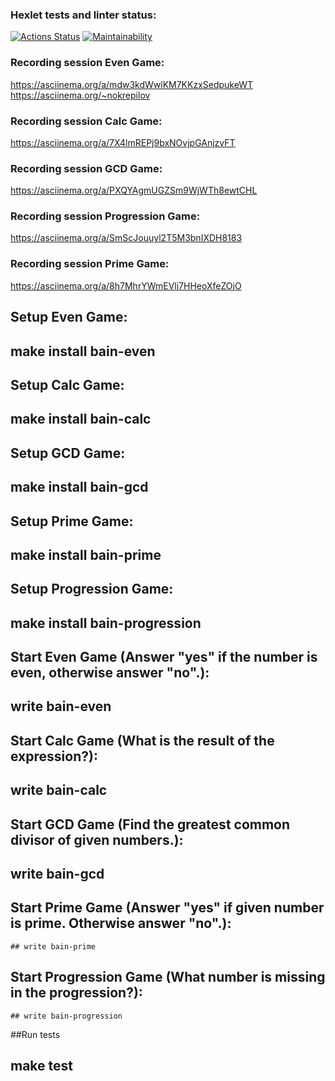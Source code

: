 ### Hexlet tests and linter status:
[![Actions Status](https://github.com/nokrepilov/frontend-project-44/actions/workflows/hexlet-check.yml/badge.svg)](https://github.com/nokrepilov/frontend-project-44/actions)
[![Maintainability](https://api.codeclimate.com/v1/badges/aa586024259c8782a108/maintainability)](https://codeclimate.com/github/nokrepilov/frontend-project-44/maintainability)

### Recording session Even Game:
https://asciinema.org/a/mdw3kdWwlKM7KKzxSedpukeWT
https://asciinema.org/~nokrepilov

### Recording session Calc Game:
 https://asciinema.org/a/7X4lmREPj9bxNOvjpGAnjzvFT

### Recording session GCD Game:
 https://asciinema.org/a/PXQYAgmUGZSm9WjWTh8ewtCHL

### Recording session Progression Game:
https://asciinema.org/a/SmScJouuyl2T5M3bnIXDH8183

### Recording session Prime Game:
https://asciinema.org/a/8h7MhrYWmEVlj7HHeoXfeZOjO

## Setup Even Game:

   ## make install bain-even

## Setup Calc Game:

   ## make install bain-calc

## Setup GCD Game:

   ## make install bain-gcd

## Setup Prime Game:

   ## make install bain-prime

## Setup Progression Game: 

   ## make install bain-progression

## Start Even Game (Answer "yes" if the number is even, otherwise answer "no".):
  ## write bain-even

## Start Calc Game (What is the result of the expression?):
   ## write  bain-calc

## Start GCD Game (Find the greatest common divisor of given numbers.):
   ## write  bain-gcd

## Start Prime Game (Answer "yes" if given number is prime. Otherwise answer "no".):
    ## write bain-prime   

## Start Progression Game (What number is missing in the progression?):
    ## write bain-progression 

##Run tests

## make test